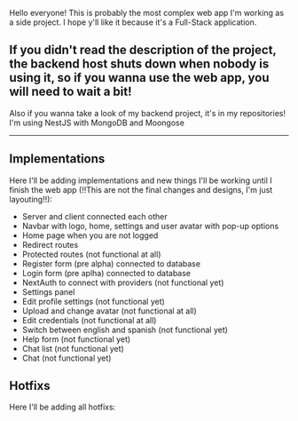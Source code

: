 Hello everyone! This is probably the most complex web app I'm working as a side project. I hope y'll like it because it's a Full-Stack application.

## If you didn't read the description of the project, the backend host shuts down when nobody is using it, so if you wanna use the web app, you will need to wait a bit!

Also if you wanna take a look of my backend project, it's in my repositories! I'm using NestJS with MongoDB and Moongose

---

## Implementations

Here I'll be adding implementations and new things I'll be working until I finish the web app (!!This are not the final changes and designs, I'm just layouting!!):

- Server and client connected each other
- Navbar with logo, home, settings and user avatar with pop-up options
- Home page when you are not logged
- Redirect routes
- Protected routes (not functional at all)
- Register form (pre alpha) connected to database
- Login form (pre aplha) connected to database
- NextAuth to connect with providers (not functional yet)
- Settings panel
- Edit profile settings (not functional yet)
- Upload and change avatar (not functional at all)
- Edit credentials (not functional at all)
- Switch between english and spanish (not functional yet)
- Help form (not functional yet)
- Chat list (not functional yet)
- Chat (not functional yet)

## Hotfixs

Here I'll be adding all hotfixs:
